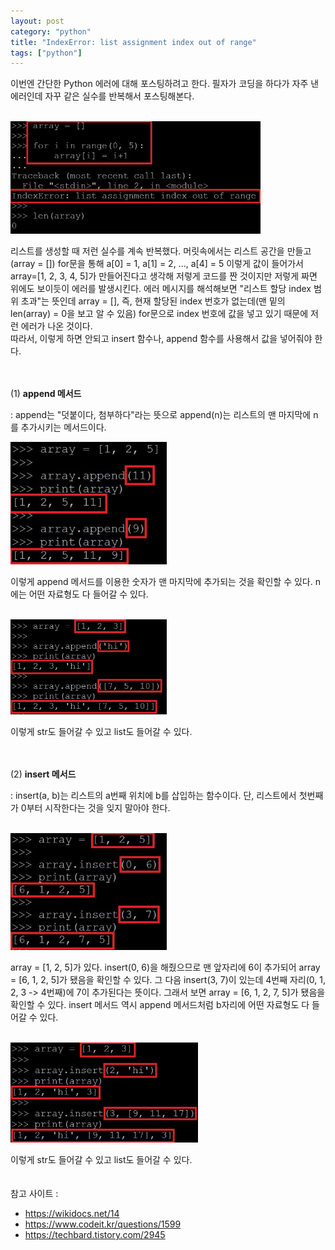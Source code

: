 ```yaml
---
layout: post
category: "python"
title: "IndexError: list assignment index out of range"
tags: ["python"]
---
```


이번엔 간단한 Python 에러에 대해 포스팅하려고 한다. 필자가 코딩을 하다가 자주 낸 에러인데 자꾸 같은 실수를 반복해서 포스팅해본다.<br><br>

<img src="https://github.com/P00HP00H/P00HP00H.github.io/blob/master/img/python/14.JPG?raw=true" width="400px">

리스트를 생성할 때 저런 실수를 계속 반복했다. 머릿속에서는 리스트 공간을 만들고(array = []) for문을 통해 a[0] = 1, a[1] = 2, ..., a[4] = 5 이렇게 값이 들어가서 array=[1, 2, 3, 4, 5]가 만들어진다고 생각해 저렇게 코드를 짠 것이지만 저렇게 짜면 위에도 보이듯이 에러를 발생시킨다. 에러 메시지를 해석해보면 "리스트 할당 index 범위 초과"는 뜻인데 array = [], 즉, 현재 할당된 index 번호가 없는데(맨 밑의 len(array) = 0을 보고 알 수 있음) for문으로 index 번호에 값을 넣고 있기 때문에 저런 에러가 나온 것이다.<br>따라서, 이렇게 하면 안되고 insert 함수나, append 함수를 사용해서 값을 넣어줘야 한다.

<br><br>(1) **append 메서드**

: append는 "덧붙이다, 첨부하다"라는 뜻으로 append(n)는 리스트의 맨 마지막에 n를 추가시키는 메서드이다.<br>

<img src="https://github.com/P00HP00H/P00HP00H.github.io/blob/master/img/python/15.JPG?raw=true" width="250px">

이렇게 append 메서드를 이용한 숫자가 맨 마지막에 추가되는 것을 확인할 수 있다. n에는 어떤 자료형도 다 들어갈 수 있다.<br><br>

<img src="https://github.com/P00HP00H/P00HP00H.github.io/blob/master/img/python/17.JPG?raw=true" width="250px">

이렇게 str도 들어갈 수 있고 list도 들어갈 수 있다.<br><br><br>

(2) **insert 메서드**

: insert(a, b)는 리스트의 a번째 위치에 b를 삽입하는 함수이다. 단, 리스트에서 첫번째가 0부터 시작한다는 것을 잊지 말아야 한다.<br><br>

<img src="https://github.com/P00HP00H/P00HP00H.github.io/blob/master/img/python/16.JPG?raw=true" width="250px">

array = [1, 2, 5]가 있다. insert(0, 6)을 해줬으므로 맨 앞자리에 6이 추가되어 array = [6, 1, 2, 5]가 됐음을 확인할 수 있다. 그 다음 insert(3, 7)이 있는데 4번째 자리(0, 1, 2, 3 -> 4번째)에 7이 추가된다는 뜻이다. 그래서 보면 array = [6, 1, 2, 7, 5]가 됐음을 확인할 수 있다. insert 메서드 역시 append 메서드처럼 b자리에 어떤 자료형도 다 들어갈 수 있다.<br><br>

<img src="https://github.com/P00HP00H/P00HP00H.github.io/blob/master/img/python/18.JPG?raw=true" width="300px">

이렇게 str도 들어갈 수 있고 list도 들어갈 수 있다.<br><br><br>참고 사이트 : 

- https://wikidocs.net/14
- https://www.codeit.kr/questions/1599
- https://techbard.tistory.com/2945